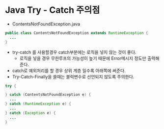 # Java Try - Catch 주의점

- ContentsNotFoundException.java
```java
public class ContentsNotFoundException extends RuntimeException {
  ... 
}
```

- try-catch 를 사용할경우 catch부분에는 로직을 넣지 않는 것이 좋다.
  - 로직을 넣을 경우 무한루프의 가능성이 높기 때문에 Error메시지 정도만 출력해 준다.
- catch로 예외처리를 할 경우 상위 계층 일수록 아래쪽에 써준다.
- Try-Catch-Finally을 쓸때는 블럭변수로 선언되지 않도록 주의한다.

```java
try {

} catch (ContentsNotFoundException e) {
  ...
} catch (RuntimeException e) {
  ...
} catch (Exception e) {
  ... 
}
```
